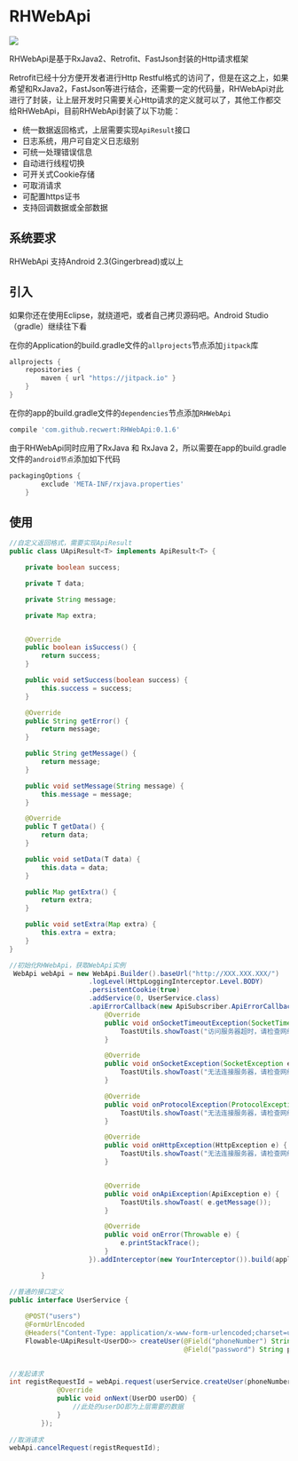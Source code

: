 # RHWebApi

[![](https://jitpack.io/v/recwert/RHWebApi.svg)](https://jitpack.io/#recwert/RHWebApi)

RHWebApi是基于RxJava2、Retrofit、FastJson封装的Http请求框架

Retrofit已经十分方便开发者进行Http Restful格式的访问了，但是在这之上，如果希望和RxJava2，FastJson等进行结合，还需要一定的代码量，RHWebApi对此进行了封装，让上层开发时只需要关心Http请求的定义就可以了，其他工作都交给RHWebApi，目前RHWebApi封装了以下功能：

- 统一数据返回格式，上层需要实现`ApiResult`接口
- 日志系统，用户可自定义日志级别
- 可统一处理错误信息
- 自动进行线程切换
- 可开关式Cookie存储
- 可取消请求
- 可配置https证书
- 支持回调数据或全部数据

## 系统要求

RHWebApi 支持Android 2.3(Gingerbread)或以上

## 引入

如果你还在使用Eclipse，就绕道吧，或者自己拷贝源码吧。Android Studio（gradle）继续往下看

在你的Application的build.gradle文件的`allprojects`节点添加`jitpack`库

```groovy
allprojects {
    repositories {
        maven { url "https://jitpack.io" }
    }
}

```
在你的app的build.gradle文件的`dependencies`节点添加`RHWebApi`

```groovy
compile 'com.github.recwert:RHWebApi:0.1.6'

```

由于RHWebApi同时应用了RxJava 和 RxJava 2，所以需要在app的build.gradle文件的`android节点`添加如下代码
```groovy
packagingOptions {
        exclude 'META-INF/rxjava.properties'
    }

```
## 使用

```java
//自定义返回格式，需要实现ApiResult
public class UApiResult<T> implements ApiResult<T> {

    private boolean success;

    private T data;

    private String message;

    private Map extra;


    @Override
    public boolean isSuccess() {
        return success;
    }

    public void setSuccess(boolean success) {
        this.success = success;
    }

    @Override
    public String getError() {
        return message;
    }

    public String getMessage() {
        return message;
    }

    public void setMessage(String message) {
        this.message = message;
    }

    @Override
    public T getData() {
        return data;
    }

    public void setData(T data) {
        this.data = data;
    }

    public Map getExtra() {
        return extra;
    }

    public void setExtra(Map extra) {
        this.extra = extra;
    }
}

```

```java
//初始化RHWebApi，获取WebApi实例
 WebApi webApi = new WebApi.Builder().baseUrl("http://XXX.XXX.XXX/")
                    .logLevel(HttpLoggingInterceptor.Level.BODY)
                    .persistentCookie(true)
                    .addService(0, UserService.class)
                    .apiErrorCallback(new ApiSubscriber.ApiErrorCallback() {
                        @Override
                        public void onSocketTimeoutException(SocketTimeoutException e) {
                            ToastUtils.showToast("访问服务器超时，请检查网络");
                        }

                        @Override
                        public void onSocketException(SocketException e) {
                            ToastUtils.showToast("无法连接服务器，请检查网络");
                        }

                        @Override
                        public void onProtocolException(ProtocolException e) {
                            ToastUtils.showToast("无法连接服务器，请检查网络");
                        }

                        @Override
                        public void onHttpException(HttpException e) {
                            ToastUtils.showToast("无法连接服务器，请检查网络");
                        }


                        @Override
                        public void onApiException(ApiException e) {
                            ToastUtils.showToast( e.getMessage());
                        }

                        @Override
                        public void onError(Throwable e) {
                            e.printStackTrace();
                        }
                    }).addInterceptor(new YourInterceptor()).build(application);

        }
```

```java
//普通的接口定义
public interface UserService {
 
    @POST("users")
    @FormUrlEncoded
    @Headers("Content-Type: application/x-www-form-urlencoded;charset=utf-8" )
    Flowable<UApiResult<UserDO>> createUser(@Field("phoneNumber") String phoneNumber, 
                                            @Field("password") String password);
                                            

```

```java
//发起请求
int registRequestId = webApi.request(userService.createUser(phoneNumber, password), new ApiSubscriber<UserDO>() {
            @Override
            public void onNext(UserDO userDO) {
                //此处的userDO即为上层需要的数据  
            }
        });
        
//取消请求   
webApi.cancelRequest(registRequestId);
        
```


